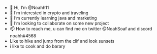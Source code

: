 - 👋 Hi, I’m @Noahh11
- 👀 I’m interested in crypto and traveling
- 🌱 I’m currently learning java and marketing
- 💞️ I’m looking to collaborate on some new project 
- 📫 How to reach me, u can find me on twitter @NoahSoaf and discord noahh#4568
-   Like to hike and jump from the clif and look sunsets
-   i like to cook and do barary 

<!---
Noahh11/Noahh11 is a ✨ special ✨ repository because its `README.md` (this file) appears on your GitHub profile.
You can click the Preview link to take a look at your changes.
--->
